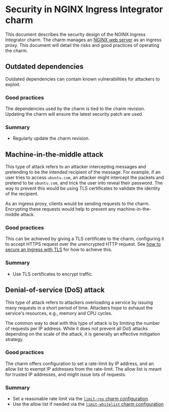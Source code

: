 # Security in NGINX Ingress Integrator charm

This document describes the security design of the NGINX Ingress Integrator charm.
The charm manages an [NGINX web server](https://nginx.org/) as an ingress proxy.
This document will detail the risks and good practices of operating the charm.

## Outdated dependencies

Outdated dependencies can contain known vulnerabilities for attackers to exploit.

### Good practices

The dependencies used by the charm is tied to the charm revision.
Updating the charm will ensure the latest security patch are used.

### Summary

- Regularly update the charm revision.

## Machine-in-the-middle attack

This type of attack refers to an attacker intercepting messages and pretending to be the intended recipient of the message.
For example, if an user tries to access `ubuntu.com`, an attacker might intercept the packets and pretend to be `ubuntu.com`, and trick the user into reveal their password.
The way to prevent this would be using TLS certificates to validate the identity of the recipient.

As an ingress proxy, clients would be sending requests to the charm.
Encrypting these requests would help to prevent any machine-in-the-middle attack.

### Good practices

This can be achieved by giving a TLS certificate to the charm, configuring it to accept HTTPS request over the unencrypted HTTP request.
See [how to secure an Ingress with TLS](https://charmhub.io/nginx-ingress-integrator/docs/secure-an-ingress-with-tls) for how to achieve this.

### Summary

- Use TLS certificates to encrypt traffic.

## Denial-of-service (DoS) attack

This type of attack refers to attackers overloading a service by issuing many requests in a short period of time.
Attackers hope to exhaust the service's resources, e.g., memory and CPU cycles.

The common way to deal with this type of attack is by limiting the number of requests per IP address.
While it does not prevent all DoS attacks depending on the scale of the attack, it is generally an effective mitigation strategy.

### Good practices

The charm offers configuration to set a rate-limit by IP address, and an allow list to exempt IP addresses from the rate-limit.
The allow list is meant for trusted IP addresses, and might issue lots of requests.

### Summary

- Set a reasonable rate limit via the [`limit-rps` charm configuration](https://charmhub.io/nginx-ingress-integrator/configurations#limit-rps).
- Use the allow list if needed via the [`limit-whitelist` charm configuration](https://charmhub.io/nginx-ingress-integrator/configurations#limit-whitelist)
